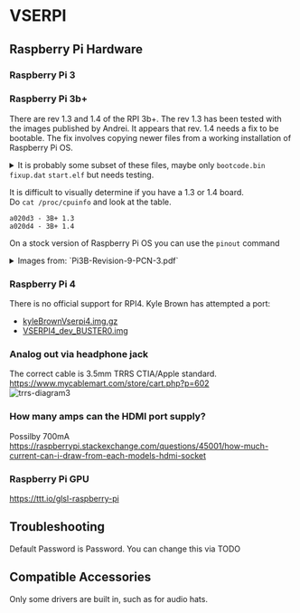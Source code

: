 # VSERPI



## Raspberry Pi Hardware
### Raspberry Pi 3 

### Raspberry Pi 3b+
There are rev 1.3 and 1.4 of the RPI 3b+. The rev 1.3 has been tested with the images published by Andrei. It appears that rev. 1.4 needs a fix to be bootable. The fix involves copying newer files from a working installation of Raspberry Pi OS.

<details>
<summary>
It is probably some subset of these files, maybe only <code>bootcode.bin</code> <code>fixup.dat</code> <code>start.elf</code> but needs testing.
</summary>
  
![343353825-7466fa47-d386-4786-9f73-d69c151358fa](https://github.com/user-attachments/assets/ff4404eb-2f69-4fdd-838a-9c33a6e95277)
</details>

It is difficult to visually determine if you have a 1.3 or 1.4 board.  
Do `cat /proc/cpuinfo` and look at the table.
```
a020d3 - 3B+ 1.3
a020d4 - 3B+ 1.4
```

On a stock version of Raspberry Pi OS you can use the `pinout` command

<details>
<summary>Images from: `Pi3B-Revision-9-PCN-3.pdf`</summary>

![image](https://github.com/user-attachments/assets/9d483fe3-6df4-4995-b38c-20056773db27)
![image](https://github.com/user-attachments/assets/2369bf52-d8ea-4795-91fb-6cd57d57c4c2)
</details>

### Raspberry Pi 4
There is no official support for RPI4. 
Kyle Brown has attempted a port:
- [kyleBrownVserpi4.img.gz](https://drive.google.com/file/d/17PuhhM6yrgX3qrxHM127snkpHbwh-FiJ/view?usp=sharing)
- [VSERPI4_dev_BUSTER0.img](https://drive.google.com/file/d/1Jiap8gEHD5eiI6mFzx-O8PfK6PWQQ5tL/)

### Analog out via headphone jack
The correct cable is 3.5mm TRRS CTIA/Apple standard.  
https://www.mycablemart.com/store/cart.php?p=602  
![trrs-diagram3](https://github.com/user-attachments/assets/f2f06900-2e7c-4939-a01b-718626e09cf7)


### How many amps can the HDMI port supply?
Possilby 700mA  
https://raspberrypi.stackexchange.com/questions/45001/how-much-current-can-i-draw-from-each-models-hdmi-socket

### Raspberry Pi GPU

https://ttt.io/glsl-raspberry-pi

## Troubleshooting
Default Password is Password. You can change this via TODO

## Compatible Accessories
Only some drivers are built in, such as for audio hats.
